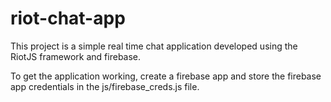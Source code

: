 # riot-chat-app

This project is a simple real time chat application developed using the RiotJS framework and firebase.

To get the application working, create a firebase app and store the firebase app credentials in the js/firebase_creds.js file.
